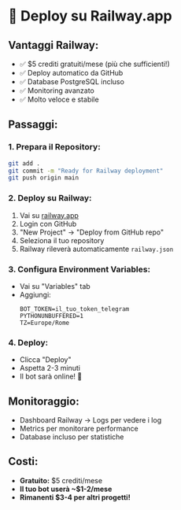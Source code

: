# 🚂 Deploy su Railway.app

## Vantaggi Railway:
- ✅ $5 crediti gratuiti/mese (più che sufficienti!)
- ✅ Deploy automatico da GitHub
- ✅ Database PostgreSQL incluso
- ✅ Monitoring avanzato
- ✅ Molto veloce e stabile

## Passaggi:

### 1. **Prepara il Repository:**
```bash
git add .
git commit -m "Ready for Railway deployment"
git push origin main
```

### 2. **Deploy su Railway:**
1. Vai su [railway.app](https://railway.app)
2. Login con GitHub
3. "New Project" → "Deploy from GitHub repo"
4. Seleziona il tuo repository
5. Railway rileverà automaticamente `railway.json`

### 3. **Configura Environment Variables:**
- Vai su "Variables" tab
- Aggiungi:
  ```
  BOT_TOKEN=il_tuo_token_telegram
  PYTHONUNBUFFERED=1
  TZ=Europe/Rome
  ```

### 4. **Deploy:**
- Clicca "Deploy"
- Aspetta 2-3 minuti
- Il bot sarà online! 🎉

## Monitoraggio:
- Dashboard Railway → Logs per vedere i log
- Metrics per monitorare performance
- Database incluso per statistiche

## Costi:
- **Gratuito:** $5 crediti/mese
- **Il tuo bot userà ~$1-2/mese**
- **Rimanenti $3-4 per altri progetti!**
